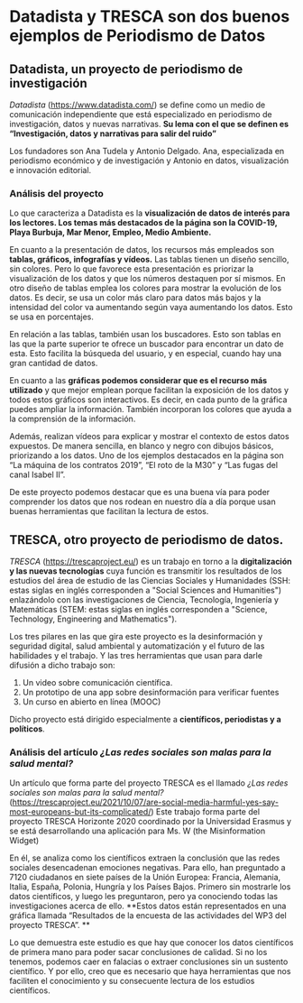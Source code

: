 # Datadista y TRESCA son dos buenos ejemplos de  Periodismo de Datos 
## Datadista, un proyecto de periodismo de investigación
*Datadista* (https://www.datadista.com/) se define como un medio de comunicación independiente que está especializado en periodismo de investigación, datos y nuevas narrativas. **Su lema con el que se definen es “Investigación, datos y narrativas para salir del ruido”**

Los fundadores son Ana Tudela y Antonio Delgado. Ana, especializada en periodismo económico y de investigación y Antonio en datos, visualización e innovación editorial.

### Análisis del proyecto 
Lo que caracteriza a Datadista es la **visualización de datos de interés para los lectores. Los temas más destacados de la página son la COVID-19, Playa Burbuja, Mar Menor, Empleo, Medio Ambiente.**

En cuanto a la presentación de datos, los recursos más empleados son **tablas, gráficos, infografías y vídeos.** Las tablas tienen un diseño sencillo, sin colores. Pero lo que favorece esta presentación es priorizar la visualización de los datos y que los números destaquen por sí mismos. En otro diseño de tablas emplea los colores para mostrar la evolución de los datos. Es decir, se usa un color más claro para datos más bajos y la intensidad del color va aumentando según vaya aumentando los datos. Esto se usa en porcentajes. 

En relación a las tablas, también usan los buscadores. Esto son tablas en las que la parte superior te ofrece un buscador para encontrar un dato de esta. Esto facilita la búsqueda del usuario, y en especial, cuando hay una gran cantidad de datos. 

En cuanto a las **gráficas podemos considerar que es el recurso más utilizado** y que mejor emplean porque facilitan la exposición de los datos y todos estos gráficos son interactivos. Es decir, en cada punto de la gráfica puedes ampliar la información. También incorporan los colores que ayuda a la comprensión de la información. 

Además, realizan vídeos para explicar y mostrar el contexto de estos datos expuestos. De manera sencilla, en blanco y negro con dibujos básicos, priorizando a los datos. Uno de los ejemplos destacados en la página son “La máquina de los contratos 2019”, “El roto de la M30” y  “Las fugas del canal Isabel II”. 

De este proyecto podemos destacar que es una buena vía para poder comprender los datos que nos rodean en nuestro día a día porque usan buenas herramientas que facilitan la lectura de estos.

## TRESCA, otro proyecto de periodismo de datos. 

*TRESCA* (https://trescaproject.eu/) es un trabajo en torno a la **digitalización y las nuevas tecnologías** cuya función es transmitir los resultados de los estudios del área de estudio de las Ciencias Sociales y Humanidades (SSH: estas siglas en inglés corresponden a "Social Sciences and Humanities") enlazándolo con las investigaciones de Ciencia, Tecnología, Ingeniería y Matemáticas (STEM: estas siglas en inglés corresponden a "Science, Technology, Engineering and Mathematics"). 

Los tres pilares en las que gira este proyecto es la desinformación y seguridad digital, salud ambiental y automatización y el futuro de las habilidades y el trabajo. Y las tres herramientas que usan para darle difusión a dicho trabajo son: 
1. Un video sobre comunicación científica. 
2. Un prototipo de una app sobre desinformación para verificar fuentes  
3. Un curso en abierto en línea (MOOC)

Dicho proyecto está dirigido especialmente a **científicos, periodistas y a políticos**.

### Análisis del artículo *¿Las redes sociales son malas para la salud mental?*
Un artículo que forma parte del proyecto TRESCA es el llamado *¿Las redes sociales son malas para la salud mental?* (https://trescaproject.eu/2021/10/07/are-social-media-harmful-yes-say-most-europeans-but-its-complicated/) Este trabajo forma parte del proyecto TRESCA Horizonte 2020 coordinado por la Universidad Erasmus y se está desarrollando una aplicación para Ms. W (the Misinformation Widget)

En él, se analiza como los científicos extraen la conclusión que las redes sociales desencadenan emociones negativas. Para ello, han preguntado a 7120 ciudadanos en siete países de la Unión Europea: Francia, Alemania, Italia, España, Polonia, Hungría y los Países Bajos. Primero sin mostrarle los datos científicos, y luego les preguntaron, pero ya conociendo todas las investigaciones acerca de ello. **Estos datos están representados en una gráfica llamada  “Resultados de la encuesta de las actividades del WP3 del proyecto TRESCA”. **

Lo que demuestra este estudio es que hay que conocer los datos científicos de primera mano para poder sacar conclusiones de calidad. Si no los tenemos, podemos caer en falacias o extraer conclusiones sin un sustento científico. Y por ello, creo que es necesario que haya herramientas que nos faciliten el conocimiento y su consecuente lectura de los estudios científicos. 

